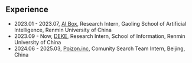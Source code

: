## Experience


- 2023.01 - 2023.07, [AI Box](http://aibox.ruc.edu.cn/), Research Intern, Gaoling School of Artificial Intelligence, Renmin University of China
- 2023.09 - Now, [DEKE](http://deke.ruc.edu.cn/), Research Intern, School of Information, Renmin University of China
- 2024.06 - 2025.03, [Poizon.inc](https://dewu.com/), Comunity Search Team Intern, Beijing, China

